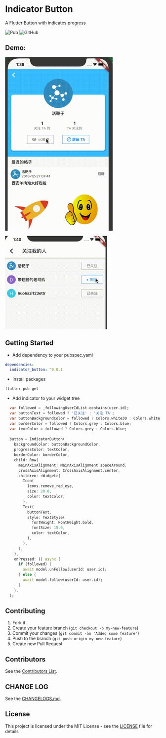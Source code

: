# Indicator Button

A Flutter Button with indicates progress

![Pub](https://img.shields.io/pub/v/indicator_button) ![GitHub](https://img.shields.io/github/license/huobazi/indicator_button)

## Demo:

![Demo 1](/demo1.gif?raw=true)

![Demo 2](/demo2.gif?raw=true)

## Getting Started

- Add dependency to your pubspec.yaml
```yaml
dependencies:
  indicator_button: ^0.0.1
```

- Install packages

```bash
flutter pub get
```

- Add indicator to your widget tree
```dart
  var followed = _followingUserIdList.contains(user.id);
  var buttonText = followed ? '已关注' : '关注 TA';
  var buttonBackgroundColor = followed ? Colors.white30 : Colors.white;
  var borderColor = followed ? Colors.grey : Colors.blue;
  var textColor = followed ? Colors.grey : Colors.blue;

  button = IndicatorButton(
    backgroundColor: buttonBackgroundColor,
    progressColor: textColor,
    borderColor: borderColor,
    child: Row(
      mainAxisAlignment: MainAxisAlignment.spaceAround,
      crossAxisAlignment: CrossAxisAlignment.center,
      children: <Widget>[
        Icon(
          Icons.remove_red_eye,
          size: 20.0,
          color: textColor,
        ),
        Text(
          buttonText,
          style: TextStyle(
            fontWeight: FontWeight.bold,
            fontSize: 15.0,
            color: textColor,
          ),
        ),
      ],
    ),
    onPressed: () async {
      if (followed) {
        await model.unFollow(userId: user.id);
      } else {
        await model.follow(userId: user.id);
      }
    },
  );
```

## Contributing

1. Fork it
2. Create your feature branch (`git checkout -b my-new-feature`)
3. Commit your changes (`git commit -am 'Added some feature'`)
4. Push to the branch (`git push origin my-new-feature`)
5. Create new Pull Request

## Contributors

See the [Contributors List](https://github.com/huobazi/indicator_button/graphs/contributors).

## CHANGE LOG

See the [CHANGELOGS.md](/CHANGELOG.md).


## License

This project is licensed under the MIT License - see the [LICENSE](/LICENSE) file for details


